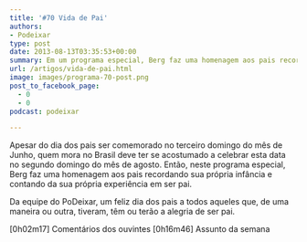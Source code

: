 ```yaml
---
title: '#70 Vida de Pai'
authors:
- Podeixar
type: post
date: 2013-08-13T03:35:53+00:00
summary: Em um programa especial, Berg faz uma homenagem aos pais recordando sua própria infância e contando da sua própria experiência em ser pai.
url: /artigos/vida-de-pai.html
image: images/programa-70-post.png
post_to_facebook_page:
  - 0
  - 0
podcast: podeixar

---
```

Apesar do dia dos pais ser comemorado no terceiro domingo do mês de Junho, quem mora no Brasil deve ter se acostumado a celebrar esta data no segundo domingo do mês de agosto. Então, neste programa especial, Berg faz uma homenagem aos pais recordando sua própria infância e contando da sua própria experiência em ser pai.

Da equipe do PoDeixar, um feliz dia dos pais a todos aqueles que, de uma maneira ou outra, tiveram, têm ou terão a alegria de ser pai.

[0h02m17] Comentários dos ouvintes
[0h16m46] Assunto da semana